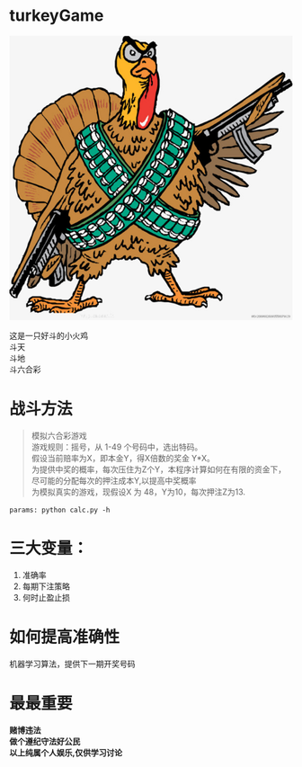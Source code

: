 # turkeyGame
![turkeyGame](https://github.com/zhoujinl/turkeyGame/blob/master/turkey.jpg?raw=true "我是好斗的小火鸡")  

这是一只好斗的小火鸡  
斗天  
斗地  
斗六合彩  

# 战斗方法
>模拟六合彩游戏  
游戏规则：摇号，从 1-49 个号码中，选出特码。  
假设当前赔率为X，即本金Y，得X倍数的奖金 Y*X。  
为提供中奖的概率，每次压住为Z个Y，本程序计算如何在有限的资金下，尽可能的分配每次的押注成本Y,以提高中奖概率  
为模拟真实的游戏，现假设X 为 48，Y为10，每次押注Z为13.  
```
params: python calc.py -h   
```
# 三大变量：
1. 准确率
2. 每期下注策略
3. 何时止盈止损

# 如何提高准确性
机器学习算法，提供下一期开奖号码

# 最最重要
**赌博违法**  
**做个遵纪守法好公民**  
**以上纯属个人娱乐,仅供学习讨论**  
